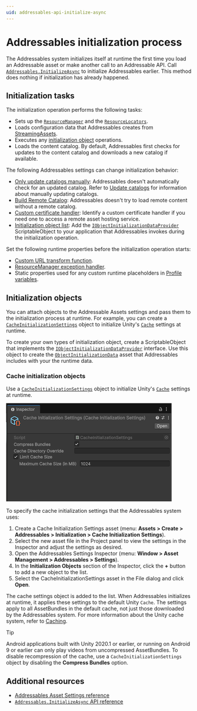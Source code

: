 ```yaml
---
uid: addressables-api-initialize-async
---
```


# Addressables initialization process

The Addressables system initializes itself at runtime the first time you load an Addressable asset or make another call to an Addressable API. Call [`Addressables.InitializeAsync`](xref:UnityEngine.AddressableAssets.Addressables.InitializeAsync*) to initialize Addressables earlier. This method does nothing if initialization has already happened.

## Initialization tasks

The initialization operation performs the following tasks:

* Sets up the [`ResourceManager`](xref:UnityEngine.ResourceManagement.ResourceManager) and the [`ResourceLocators`](xref:UnityEngine.AddressableAssets.ResourceLocators).
* Loads configuration data that Addressables creates from [StreamingAssets](xref:um-streaming-assets).
* Executes any [initialization object](AddressableAssetSettings.md#initialization-objects) operations.
* Loads the content catalog. By default, Addressables first checks for updates to the content catalog and downloads a new catalog if available.

The following Addressables settings can change initialization behavior:

* [Only update catalogs manually](AddressableAssetSettings.md#catalog): Addressables doesn't automatically check for an updated catalog. Refer to [Update catalogs](LoadContentCatalogAsync.md#update-catalogs) for information about manually updating catalogs.
* [Build Remote Catalog](AddressableAssetSettings.md#catalog): Addressables doesn't try to load remote content without a remote catalog.
* [Custom certificate handler](AddressableAssetSettings.md#downloads): Identify a custom certificate handler if you need one to access a remote asset hosting service.
* [Initialization object list](AddressableAssetSettings.md#initialization-objects): Add the [`IObjectInitializationDataProvider`](xref:UnityEngine.ResourceManagement.Util.IObjectInitializationDataProvider) ScriptableObject to your application that Addressables invokes during the initialization operation.

Set the following runtime properties before the initialization operation starts:

* [Custom URL transform function](TransformInternalId.md).
* [ResourceManager exception handler](xref:UnityEngine.ResourceManagement.ResourceManager.ExceptionHandler).
* Static properties used for any custom runtime placeholders in [Profile variables](ProfileVariables.md).

## Initialization objects

You can attach objects to the Addressable Assets settings and pass them to the initialization process at runtime. For example, you can create a [`CacheInitializationSettings`](xref:UnityEditor.AddressableAssets.Settings.CacheInitializationSettings) object to initialize Unity's [`Cache`](xref:UnityEngine.Cache) settings at runtime.

To create your own types of initialization object, create a ScriptableObject that implements the [`IObjectInitializationDataProvider`](xref:UnityEngine.ResourceManagement.Util.IObjectInitializationDataProvider) interface. Use this object to create the [`ObjectInitializationData`](xref:UnityEngine.ResourceManagement.Util.ObjectInitializationData) asset that Addressables includes with your the runtime data.

### Cache initialization objects

Use a [`CacheInitializationSettings`](xref:UnityEditor.AddressableAssets.Settings.CacheInitializationSettings) object to initialize Unity's [`Cache`](xref:UnityEngine.Cache) settings at runtime.

![The Inspector window displays the configurable properties of a Cache Initialization Settings asset.](images/cache-initialization-settings.png)

To specify the cache initialization settings that the Addressables system uses:

1. Create a Cache Initialization Settings asset (menu: __Assets > Create > Addressables > Initialization > Cache Initialization Settings__).
1. Select the new asset file in the Project panel to view the settings in the Inspector and adjust the settings as desired.
1. Open the Addressables Settings Inspector (menu: __Window > Asset Management > Addressables > Settings__).
1. In the __Initialization Objects__ section of the Inspector, click the __+__ button to add a new object to the list.
1. Select the CacheInitializationSettings asset in the File dialog and click __Open__.

The cache settings object is added to the list. When Addressables initializes at runtime, it applies these settings to the default Unity `Cache`. The settings apply to all AssetBundles in the default cache, not just those downloaded by the Addressables system. For more information about the Unity cache system, refer to [Caching](xref:UnityEngine.Caching).

> [!TIP]
> Android applications built with Unity 2020.1 or earlier, or running on Android 9 or earlier can only play videos from uncompressed AssetBundles. To disable recompression of the cache, use a `CacheInitializationSettings` object by disabling the __Compress Bundles__ option.

## Additional resources

* [Addressables Asset Settings reference](AddressableAssetSettings.md)
* [`Addressables.InitializeAsync` API reference](xref:UnityEngine.AddressableAssets.Addressables.InitializeAsync*)